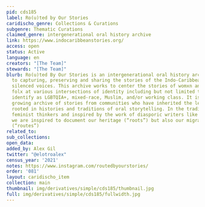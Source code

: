 ```yaml
---
pid: cds185
label: Ro(u)ted by Our Stories
caridischo_genre: Collections & Curations
subgenre: Thematic Curations
claimed_genre: intergenerational oral history archive
link: https://www.indocaribbeanstories.org/
access: open
status: Active
language: en
creators: "[The Team]"
stewards: "[The Team]"
blurb: Ro(u)ted By Our Stories is an intergenerational oral history archive dedicated
  to capturing, preserving and sharing the stories of the Indo-Caribbean diaspora's
  silenced voices. This archive works to center the stories of womxn and gender expansive
  folx at various intersections of identity including but not limited to those who
  identify as LGBTQIA+, mixed-race, Muslim, and/or working class. It is a living,
  growing archive of stories from communities who have inherited the legacies of indenture,
  rooted in histories and traditions of oral storytelling. In the tradition of Indo-Caribbean
  feminist thinkers and inspired by the work of diasporic writers like Paul Gilroy,
  we are inspired to document our heritage (“roots”) but also our migration stories
  (“routes”)
related_to:
sub_collections:
open_data:
added_by: Alex Gil
twitter: "@elotroalex"
census_year: '2021'
notes: https://www.instagram.com/routedbyourstories/
order: '081'
layout: caridischo_item
collection: main
thumbnail: img/derivatives/simple/cds185/thumbnail.jpg
full: img/derivatives/simple/cds185/fullwidth.jpg
---
```

